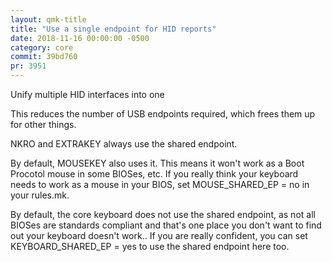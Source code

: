 ```yaml
---
layout: qmk-title
title: "Use a single endpoint for HID reports"
date: 2018-11-16 00:00:00 -0500
category: core
commit: 39bd760
pr: 3951
---
```


Unify multiple HID interfaces into one

This reduces the number of USB endpoints required, which frees them up
for other things.

NKRO and EXTRAKEY always use the shared endpoint.

By default, MOUSEKEY also uses it. This means it won't work as a Boot
Procotol mouse in some BIOSes, etc. If you really think your
keyboard needs to work as a mouse in your BIOS, set
MOUSE_SHARED_EP = no in your rules.mk.

By default, the core keyboard does not use the shared endpoint, as not
all BIOSes are standards compliant and that's one place you don't want
to find out your keyboard doesn't work.. If you are really confident,
you can set KEYBOARD_SHARED_EP = yes to use the shared endpoint here
too.
